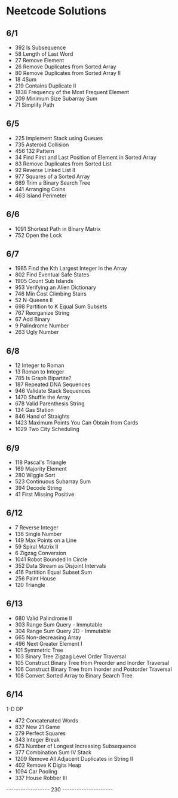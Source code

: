 # Neetcode Solutions

## 6/1
- 392 Is Subsequence
- 58 Length of Last Word
- 27 Remove Element
- 26 Remove Duplicates from Sorted Array
- 80 Remove Duplicates from Sorted Array II
- 18 4Sum
- 219 Contains Duplicate II
- 1838 Frequency of the Most Frequent Element
- 209 Minimum Size Subarray Sum
- 71 Simplify Path

## 6/5
- 225 Implement Stack using Queues
- 735 Asteroid Collision
- 456 132 Pattern
- 34 Find First and Last Position of Element in Sorted Array
- 83 Remove Duplicates from Sorted List
- 92 Reverse Linked List II
- 977 Squares of a Sorted Array
- 669 Trim a Binary Search Tree
- 441 Arranging Coins
- 463 Island Perimeter

## 6/6
- 1091 Shortest Path in Binary Matrix
- 752 Open the Lock

## 6/7
- 1985 Find the Kth Largest Integer in the Array
- 802 Find Eventual Safe States
- 1905 Count Sub Islands
- 953 Verifying an Alien Dictionary
- 746 Min Cost Climbing Stairs
- 52 N-Queens II
- 698 Partition to K Equal Sum Subsets
- 767 Reorganize String
- 67 Add Binary
- 9 Palindrome Number
- 263 Ugly Number

## 6/8
- 12 Integer to Roman
- 13 Roman to Integer
- 785 Is Graph Bipartite?
- 187 Repeated DNA Sequences
- 946 Validate Stack Sequences
- 1470 Shuffle the Array
- 678 Valid Parenthesis String
- 134 Gas Station
- 846 Hand of Straights
- 1423 Maximum Points You Can Obtain from Cards
- 1029 Two City Scheduling

## 6/9
- 118 Pascal's Triangle
- 169 Majority Element
- 280 Wiggle Sort
- 523 Continuous Subarray Sum
- 394 Decode String
- 41 First Missing Positive

## 6/12
- 7 Reverse Integer
- 136 Single Number
- 149 Max Points on a Line
- 59 Spiral Matrix II
- 6 Zigzag Conversion
- 1041 Robot Bounded In Circle
- 352 Data Stream as Disjoint Intervals
- 416 Partition Equal Subset Sum
- 256 Paint House
- 120 Triangle

## 6/13
- 680 Valid Palindrome II
- 303 Range Sum Query - Immutable
- 304 Range Sum Query 2D - Immutable
- 665 Non-decreasing Array
- 496 Next Greater Element I
- 101 Symmetric Tree
- 103 Binary Tree Zigzag Level Order Traversal
- 105 Construct Binary Tree from Preorder and Inorder Traversal
- 106 Construct Binary Tree from Inorder and Postorder Traversal
- 108 Convert Sorted Array to Binary Search Tree

## 6/14
1-D DP
- 472 Concatenated Words
- 837 New 21 Game
- 279 Perfect Squares
- 343 Integer Break
- 673 Number of Longest Increasing Subsequence
- 377 Combination Sum IV
Stack
- 1209 Remove All Adjacent Duplicates in String II
- 402 Remove K Digits
Heap
- 1094 Car Pooling
- 337 House Robber III

------------------ 230 ---------------------